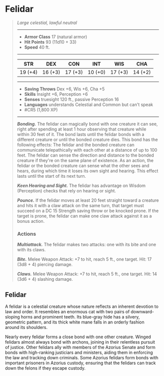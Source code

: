 # Felidar
>*Large celestial, lawful neutral*
>___
>- **Armor Class** 17 (natural armor)
>- **Hit Points** 93 (11d10 + 33)
>- **Speed** 40 ft.
>___
>|STR|DEX|CON|INT|WIS|CHA|
>|:---:|:---:|:---:|:---:|:---:|:---:|
>|19 (+4)|16 (+3)|17 (+3)|10 (+0)|17 (+3)|14 (+2)|
>___
>- **Saving Throws** Dex +6, Wis +6, Cha +5
>- **Skills** Insight +6, Perception +6
>- **Senses** truesight 120 ft., passive Perception 16
>- **Languages** understands Celestial and Common but can't speak
>- #CR5 (1,800 XP)
>___
>***Bonding.*** The felidar can magically bond with one creature it can see, right after spending at least 1 hour observing that creature while within 30 feet of it. The bond lasts until the felidar bonds with a different creature or until the bonded creature dies. This bond has the following effects: The felidar and the bonded creature can communicate telepathically with each other at a distance of up to 100 feet. The felidar can sense the direction and distance to the bonded creature if they're on the same plane of existence. As an action, the felidar or the bonded creature can sense what the other sees and hears, during which time it loses its own sight and hearing. This effect lasts until the start of its next turn.  
>
>***Keen Hearing and Sight.*** The felidar has advantage on Wisdom (Perception) checks that rely on hearing or sight.  
>
>***Pounce.*** If the felidar moves at least 20 feet straight toward a creature and hits it with a claw attack on the same turn, that target must succeed on a DC 15 Strength saving throw or be knocked prone. If the target is prone, the felidar can make one claw attack against it as a bonus action.  
>
>### Actions
>***Multiattack.*** The felidar makes two attacks: one with its bite and one with its claws.  
>
>***Bite.*** Melee Weapon Attack: +7 to hit, reach 5 ft., one target. Hit: 17 (3d8 + 4) piercing damage.  
>
>***Claws.*** Melee Weapon Attack: +7 to hit, reach 5 ft., one target. Hit: 14 (3d6 + 4) slashing damage.

## Felidar

A felidar is a celestial creature whose nature reflects an inherent devotion to law and order. It resembles an enormous cat with two pairs of downward-sloping horns and prominent teeth. Its blue-gray hide has a silvery, geometric pattern, and its thick white mane falls in an orderly fashion around its shoulders.

Nearly every felidar forms a close bond with one other creature. Winged felidars almost always bond with archons, joining in their relentless pursuit of justice. Other felidars ally with members of the Azorius Senate and form bonds with high-ranking justiciars and ministers, aiding them in enforcing the law and tracking down criminals. Some Azorius felidars form bonds with important prisoners in Azorius custody, ensuring that the felidars can track down the felons if they escape custody.